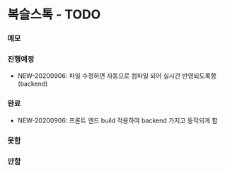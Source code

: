 # 복슬스톡 - TODO

### 메모

### 진행예정

- NEW-20200906: 파일 수정하면 자동으로 컴파일 되어 실시간 반영되도록함(backend)

### 완료

- NEW-20200906: 프론트 엔드 build 적용하여 backend 가지고 동작되게 함

### 못함

### 안함

